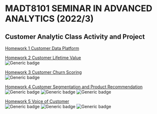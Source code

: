 # MADT8101 SEMINAR IN ADVANCED ANALYTICS (2022/3)

## Customer Analytic Class Activity and Project


[Homework 1 Customer Data Platform](https://github.com/ZeroGravigra/MADT8101-Customer-Analytics/tree/c0c2f7594ea0c26456347f5c596dc560356b2f33/Homework%201%20Customer%20Data%20Platform)


[Homework 2 Customer Lifetime Value](https://github.com/ZeroGravigra/MADT8101-Customer-Analytics/tree/c0c2f7594ea0c26456347f5c596dc560356b2f33/Homework%202%20Customer%20Lifetime%20Value)\
![Generic badge](https://img.shields.io/badge/SQL-blue)

[Homework 3 Customer Churn Scoring](https://github.com/ZeroGravigra/MADT8101-Customer-Analytics/tree/c0c2f7594ea0c26456347f5c596dc560356b2f33/Homework%203%20Customer%20Churn%20Scoring)\
![Generic badge](https://img.shields.io/badge/Python-blue)


[Homework 4 Customer Segmentation and Product Recommendation](https://github.com/ZeroGravigra/MADT8101-Customer-Analytics/tree/c0c2f7594ea0c26456347f5c596dc560356b2f33/Homework%204%20Customer%20Segmentation%20and%20Product%20Recommendation)\
![Generic badge](https://img.shields.io/badge/Dataiku-blue)
![Generic badge](https://img.shields.io/badge/R-<COLOR>.svg)
![Generic badge](https://img.shields.io/badge/presentation-orange)


[Homework 5 Voice of Customer](https://github.com/ZeroGravigra/MADT8101-Customer-Analytics/tree/c0c2f7594ea0c26456347f5c596dc560356b2f33/Homework%205%20Voice%20of%20Customer)\
![Generic badge](https://img.shields.io/badge/Python-blue)
![Generic badge](https://img.shields.io/badge/NLP-blue)
![Generic badge](https://img.shields.io/badge/Topic_Modeling-blue)


